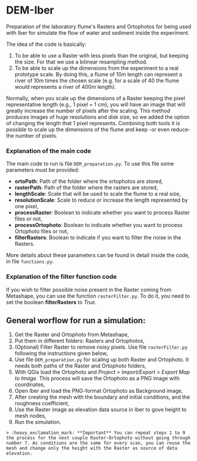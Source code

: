 # DEM-Iber  
Preparation of the laboratory flume's Rasters and Ortophotos for being used with Iber for simulate the flow of water and sediment inside the experiment.  

The idea of the code is basically:  

1. To be able to use a Raster with less pixels than the original, but keeping the size. For that we use a bilinear resampling method.
2. To be able to scale up the dimensions from the experiment to a real prototype scale. By doing this, a flume of 10m length can represent a river of 10m times the chosen scale (e.g. for a scale of 40 the flume would represents a river of 400m length).

Normally, when you scale up the dimensions of a Raster keeping the pixel representative length (e.g., 1 pixel = 1 cm), you will have an image that will greatly increase the number of pixels after the scaling. This method produces images of huge resolutions and disk size, so we added the option of changing the length that 1 pixel represents. Combining both tools it is possible to scale up the dimensions of the flume and keep -or even reduce- the number of pixels.


### Explanation of the main code  

The main code to run is file ```DEM_preparation.py```. To use this file some parameters must be provided:

- **ortoPath**: Path of the folder where the ortophotos are stored,
- **rasterPath**: Path of the folder where the rasters are stored,
- **lengthScale**: Scale that will be used to scale the flume to a real size,
- **resolutionScale**: Scale to reduce or increase the length represented by one pixel,
- **processRaster**: Boolean to indicate whether you want to process Raster files or not,
- **processOrtophoto**: Boolean to indicate whether you want to process Ortophoto files or not,
- **filterRasters**: Boolean to indicate if you want to filter the noise in the Rasters.

More details about these parameters can be found in detail inside the code, in file ```functions.py```.

### Explanation of the filter function code  

If you wish to filter possible noise present in the Raster coming from Metashape, you can use the function ```rasterFilter.py```. To do it, you need to set the boolean **filterRasters** to *True*.  

## General worflow for run a simulation:  

1. Get the Raster and Ortophoto from Metashape,
2. Put them in different folders: Rasters and Ortophotos,
3. (Optional) Filter Raster to remove noisy pixels. Use file ```rasterFilter.py``` following the instructions given below,
4. Use file ```DEM_preparation.py``` for scaling up both Raster and Ortophoto. It needs both paths of the Raster and Ortophoto folders,
5. With QGis load the Ortophoto and *Project > Import/Export > Export Map to Image*. This process will save the Ortophoto as a PNG image with coordinates,
6. Open Iber and load the PNG-format Ortophoto as Background image,
7. After creating the mesh with the boundary and initial conditions, and the roughness coefficient, 
8. Use the Raster image as elevation data source in Iber to gove height to mesh nodes,
9. Run the simulation.
```
> :heavy_exclamation_mark: **Important** You can repeat steps 1 to 9 the process for the next couple Raster-Ortophoto without going through number 7. As conditions are the same for every scan, you can reuse the mesh and change only the height with the Raster as source of data elevation.
```

